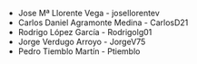 * Jose Mª Llorente Vega - josellorentev
* Carlos Daniel Agramonte Medina - CarlosD21
* Rodrigo López García - Rodrigolg01
* Jorge Verdugo Arroyo - JorgeV75
* Pedro Tiemblo Martín - Ptiemblo